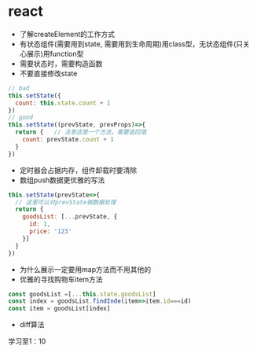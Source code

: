 # react

- 了解createElement的工作方式
- 有状态组件(需要用到state, 需要用到生命周期)用class型，无状态组件(只关心展示)用function型
- 需要状态时，需要构造函数
- 不要直接修改state
```js
// bad
this.setState({
  count: this.state.count + 1
})
// good
this.setState((prevState, prevProps)=>{
  return {   // 注意这是一个方法，需要返回值
    count: prevState.count + 1
  }
})
```
- 定时器会占据内存，组件卸载时要清除
- 数组push数据更优雅的写法
```js
this.setState(prevState=>{
  // 这里可以对prevState做数据处理
  return {
    goodsList: [...prevState, {
      id: 1,
      price: '123'
    }]
  }
})
```
- 为什么展示一定要用map方法而不用其他的
- 优雅的寻找购物车item方法
```js
const goodsList =[...this.state.goodsList]
const index = goodsList.findInde(item=>item.id===id)
const item = goodsList[index]
```
- diff算法

学习至1：10